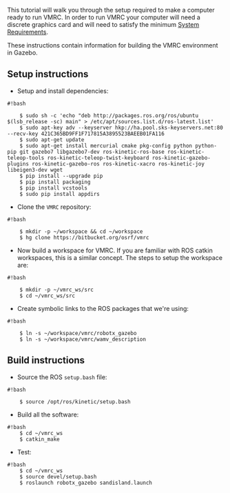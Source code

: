 This tutorial will walk you through the setup required to make a computer ready to run VMRC. In order to run VMRC your computer will need a discrete graphics card and will need to satisfy the minimum [System Requirements](https://bitbucket.org/osrf/vmrc/wiki/system_requirements).

These instructions contain information for building the VMRC environment in Gazebo.

## Setup instructions ##

* Setup and install dependencies:


```
#!bash

    $ sudo sh -c 'echo "deb http://packages.ros.org/ros/ubuntu $(lsb_release -sc) main" > /etc/apt/sources.list.d/ros-latest.list'
    $ sudo apt-key adv --keyserver hkp://ha.pool.sks-keyservers.net:80 --recv-key 421C365BD9FF1F717815A3895523BAEEB01FA116
    $ sudo apt-get update
    $ sudo apt-get install mercurial cmake pkg-config python python-pip git gazebo7 libgazebo7-dev ros-kinetic-ros-base ros-kinetic-teleop-tools ros-kinetic-teleop-twist-keyboard ros-kinetic-gazebo-plugins ros-kinetic-gazebo-ros ros-kinetic-xacro ros-kinetic-joy libeigen3-dev wget
    $ pip install --upgrade pip
    $ pip install packaging
    $ pip install vcstools
    $ sudo pip install appdirs
```

* Clone the `VMRC` repository:
```
#!bash

    $ mkdir -p ~/workspace && cd ~/workspace
    $ hg clone https://bitbucket.org/osrf/vmrc
```


* Now build a workspace for VMRC. If you are familiar with ROS catkin
workspaces, this is a similar concept. The steps to setup the workspace are:

```
#!bash

    $ mkdir -p ~/vmrc_ws/src
    $ cd ~/vmrc_ws/src
```

* Create symbolic links to the ROS packages that we're using:

```
#!bash

    $ ln -s ~/workspace/vmrc/robotx_gazebo
    $ ln -s ~/workspace/vmrc/wamv_description
```

## Build instructions ##

* Source the ROS `setup.bash` file:

```
#!bash

    $ source /opt/ros/kinetic/setup.bash
```

* Build all the software:

```
#!bash
    $ cd ~/vmrc_ws
    $ catkin_make
```

* Test:

```
#!bash
    $ cd ~/vmrc_ws
    $ source devel/setup.bash
    $ roslaunch robotx_gazebo sandisland.launch 
```